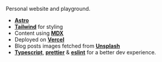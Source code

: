 Personal website and playground.

-   [**Astro**](https://astro.build/)
-   [**Tailwind**](https://tailwindcss.com/) for styling
-   Content using [**MDX**](https://github.com/mdx-js/mdx)
-   Deployed on [**Vercel**](https://vercel.com/)
-   Blog posts images fetched from [**Unsplash**](https://unsplash.com/)
-   [**Typescript**](https://www.typescriptlang.org/), [**prettier**](https://prettier.io/) & [**eslint**](https://eslint.org/) for a better dev experience.
